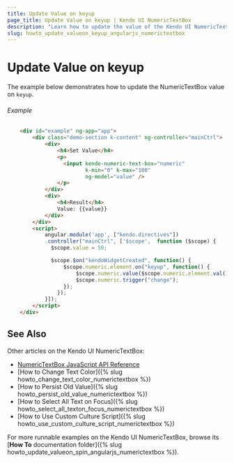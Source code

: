 ```yaml
---
title: Update Value on keyup
page_title: Update Value on keyup | Kendo UI NumericTextBox
description: "Learn how to update the value of the Kendo UI NumericTextBox widget on keyup in AngularJS."
slug: howto_update_valueon_keyup_angularjs_numerictextbox
---
```


# Update Value on keyup

The example below demonstrates how to update the NumericTextBox value on `keyup`.

###### Example

```html
    <div id="example" ng-app="app">
        <div class="demo-section k-content" ng-controller="mainCtrl">
            <div>
                <h4>Set Value</h4>
                <p>
                  <input kendo-numeric-text-box="numeric"
                         k-min="0" k-max="100"
                         ng-model="value" />
                </p>
            </div>
            <div>
                <h4>Result</h4>
                Value: {{value}}
            </div>
        </div>
        <script>
            angular.module('app', ["kendo.directives"])
            .controller("mainCtrl", ['$scope',  function ($scope) {
              $scope.value = 50;

              $scope.$on("kendoWidgetCreated", function() {
                  $scope.numeric.element.on("keyup", function() {
                      $scope.numeric.value($scope.numeric.element.val());
                      $scope.numeric.trigger("change");
                  });
                });
            }]);
        </script>
    </div>
```

## See Also

Other articles on the Kendo UI NumericTextBox:

* [NumericTextBox JavaScript API Reference](/api/javascript/ui/numerictextbox)
* [How to Change Text Color]({% slug howto_change_text_color_numerictextbox %})
* [How to Persist Old Value]({% slug howto_persist_old_value_numerictextbox %})
* [How to Select All Text on Focus]({% slug howto_select_all_texton_focus_numerictextbox %})
* [How to Use Custom Culture Script]({% slug howto_use_custom_culture_script_numerictextbox %})

For more runnable examples on the Kendo UI NumericTextBox, browse its [**How To** documentation folder]({% slug howto_update_valueon_spin_angularjs_numerictextbox %}).
